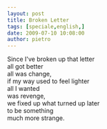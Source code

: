 ```yaml
---
layout: post
title: Broken Letter
tags: [speciale,english,]
date: 2009-07-10 10:08:00
author: pietro
---
```

Since I've broken up that letter<br/>all got better<br/>all was change,<br/>if my way used to feel lighter<br/>all I wanted<br/>was revenge,<br/>we fixed up what turned up later<br/>to be something<br/>much more strange.
